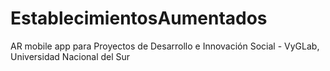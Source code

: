 # EstablecimientosAumentados
AR mobile app para Proyectos de Desarrollo e Innovación Social - VyGLab, Universidad Nacional del Sur

